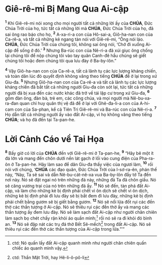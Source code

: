 # Giê-rê-mi Bị Mang Qua Ai-cập
<sup><b>1</b></sup> Khi Giê-rê-mi nói xong cho mọi người tất cả những lời ấy của **CHÚA**, Đức Chúa Trời của họ, tức tất cả những lời mà **CHÚA**, Đức Chúa Trời của họ, đã sai ông rao báo cho họ, <sup><b>2</b></sup> A-xa-ri-a con của Hô-sai-a, Giô-ha-nan con của Ca-rê-a, và tất cả những kẻ ngang tàn nói với Giê-rê-mi, “Ông nói láo. **CHÚA**, Đức Chúa Trời của chúng tôi, không sai ông nói, ‘Chớ đi xuống Ai-cập để sống ở đó.’ <sup><b>3</b></sup> Nhưng Ba-rúc con của Nê-ri-a đã xúi giục ông chống lại chúng tôi để nộp chúng tôi vào tay quân Canh-đê hầu chúng sẽ giết chúng tôi hoặc đem chúng tôi qua lưu đày ở Ba-by-lôn.”

<sup><b>4</b></sup> Vậy Giô-ha-nan con của Ca-rê-a, tất cả lãnh tụ các lực lượng kháng chiến, và toàn dân lúc đó quyết định không vâng theo tiếng **CHÚA** để ở lại trong xứ Giu-đa. <sup><b>5</b></sup> Nhưng Giô-ha-nan con của Ca-rê-a và tất cả lãnh tụ các lực lượng kháng chiến đã bắt tất cả những người Giu-đa còn sót lại, tức tất cả những người đã bị xua đến các nước khác đã trở về tái lập cư trong xứ Giu-đa, <sup><b>6</b></sup> gồm đàn ông, đàn bà, trẻ em, các công chúa, và mọi người mà Nê-bu-xa-ra-đan quan chỉ huy quân thị vệ đã để ở lại với Ghê-đa-li-a con của A-hi-cam con của Sa-phan, kể cả Tiên Tri Giê-rê-mi và Ba-rúc con của Nê-ri-a. <sup><b>7</b></sup> Họ dẫn tất cả những người ấy vào đất Ai-cập, vì họ không vâng theo tiếng **CHÚA**; và họ đã đến tại Ta-pan-he.

# Lời Cảnh Cáo về Tai Họa
<sup><b>8</b></sup> Bấy giờ có lời của **CHÚA** đến với Giê-rê-mi ở Ta-pan-he, <sup><b>9</b></sup> “Hãy bê một ít đá lớn và mang đến chôn dưới nền lát gạch ở lối vào cung điện của Pha-ra-ôn ở Ta-pan-he. Hãy làm sao để dân Giu-đa thấy việc của ngươi làm, <sup><b>10</b></sup> rồi nói với chúng, ‘**CHÚA** các đạo quân, Đức Chúa Trời của I-sơ-ra-ên, phán thế này, “Này, Ta sẽ sai và dẫn Nê-bu-cát-nê-xa vua Ba-by-lôn đầy tớ Ta đến nơi này. Nó sẽ đặt ngai nó trên những đá này, những đá Ta đã chôn giấu. Nó sẽ căng vương trại của nó trên những đá ấy. <sup><b>11</b></sup> Nó sẽ đến, tàn phá đất Ai-cập, và làm cho những kẻ bị định phải chết vì ôn dịch sẽ chết vì ôn dịch, những kẻ bị định phải đi lưu đày sẽ bị bắt đem đi lưu đày, những kẻ bị định phải chết bằng gươm sẽ bị giết bằng gươm. <sup><b>12</b></sup> Nó sẽ nổi lửa đốt rụi các đền thờ các thần tượng ở Ai-cập. Nó sẽ thiêu rụi các đền thờ ấy và mang các thần tượng ấy đem lưu đày. Nó sẽ làm sạch đất Ai-cập như người chăn chiên làm sạch bọ chét chấy rận khỏi áo quần mình;[^1-afef5303-7fb3-4505-88d4-3d451519051a] rồi nó sẽ ra đi khỏi đó bình an. <sup><b>13</b></sup> Nó sẽ đập nát các trụ đá thờ Bết Sê-mếch[^2-afef5303-7fb3-4505-88d4-3d451519051a] trong đất Ai-cập. Nó sẽ thiêu rụi các đền thờ các thần tượng của Ai-cập trong lửa.”’”

[^1-afef5303-7fb3-4505-88d4-3d451519051a]: ctd: Nó quấn lấy đất Ai-cập quanh mình như người chăn chiên quấn chiếc áo quanh mình vậy.
[^2-afef5303-7fb3-4505-88d4-3d451519051a]: ctd: Thần Mặt Trời, hay Hê-li-ô-pô-li